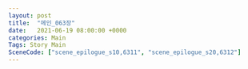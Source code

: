 ```yaml
---
layout: post
title:  "메인_063장"
date:   2021-06-19 08:00:00 +0000
categories: Main
Tags: Story Main
SceneCode: ["scene_epilogue_s10,6311", "scene_epilogue_s20,6312"]
---
```

